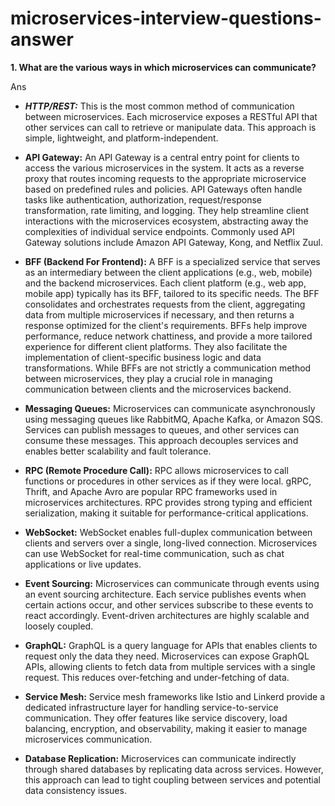 # microservices-interview-questions-answer

**1. What are the various ways in which microservices can communicate?**

Ans

- **_HTTP/REST:_** This is the most common method of communication between microservices. Each microservice exposes a RESTful API that other services can call to retrieve or manipulate data. This approach is simple, lightweight, and platform-independent.

- **API Gateway:** An API Gateway is a central entry point for clients to access the various microservices in the system. It acts as a reverse proxy that routes incoming requests to the appropriate microservice based on predefined rules and policies. API Gateways often handle tasks like authentication, authorization, request/response transformation, rate limiting, and logging. They help streamline client interactions with the microservices ecosystem, abstracting away the complexities of individual service endpoints. Commonly used API Gateway solutions include Amazon API Gateway, Kong, and Netflix Zuul.

- **BFF (Backend For Frontend):** A BFF is a specialized service that serves as an intermediary between the client applications (e.g., web, mobile) and the backend microservices. Each client platform (e.g., web app, mobile app) typically has its BFF, tailored to its specific needs. The BFF consolidates and orchestrates requests from the client, aggregating data from multiple microservices if necessary, and then returns a response optimized for the client's requirements. BFFs help improve performance, reduce network chattiness, and provide a more tailored experience for different client platforms. They also facilitate the implementation of client-specific business logic and data transformations. While BFFs are not strictly a communication method between microservices, they play a crucial role in managing communication between clients and the microservices backend.


- **Messaging Queues:** Microservices can communicate asynchronously using messaging queues like RabbitMQ, Apache Kafka, or Amazon SQS. Services can publish messages to queues, and other services can consume these messages. This approach decouples services and enables better scalability and fault tolerance.

- **RPC (Remote Procedure Call):** RPC allows microservices to call functions or procedures in other services as if they were local. gRPC, Thrift, and Apache Avro are popular RPC frameworks used in microservices architectures. RPC provides strong typing and efficient serialization, making it suitable for performance-critical applications.

- **WebSocket:** WebSocket enables full-duplex communication between clients and servers over a single, long-lived connection. Microservices can use WebSocket for real-time communication, such as chat applications or live updates.

- **Event Sourcing:** Microservices can communicate through events using an event sourcing architecture. Each service publishes events when certain actions occur, and other services subscribe to these events to react accordingly. Event-driven architectures are highly scalable and loosely coupled.

- **GraphQL:** GraphQL is a query language for APIs that enables clients to request only the data they need. Microservices can expose GraphQL APIs, allowing clients to fetch data from multiple services with a single request. This reduces over-fetching and under-fetching of data.

- **Service Mesh:** Service mesh frameworks like Istio and Linkerd provide a dedicated infrastructure layer for handling service-to-service communication. They offer features like service discovery, load balancing, encryption, and observability, making it easier to manage microservices communication.

- **Database Replication:** Microservices can communicate indirectly through shared databases by replicating data across services. However, this approach can lead to tight coupling between services and potential data consistency issues.

